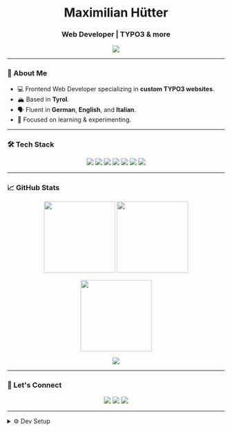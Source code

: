 <h1 align="center">Maximilian Hütter</h1>
<h3 align="center">Web Developer | TYPO3 & more</h3>

<p align="center">
  <img src="https://readme-typing-svg.herokuapp.com/?lines=Code.+Create.+Learn.;Frontend+Magic+in+TYPO3.;Turning+ideas+into+code.&center=true&width=500&height=45">
</p>

---

### 🧠 About Me

- 💻 Frontend Web Developer specializing in **custom TYPO3 websites**.
- 🏔️ Based in **Tyrol**.
- 🗣️ Fluent in **German**, **English**, and **Italian**.
- 🎯 Focused on learning & experimenting.

---

### 🛠️ Tech Stack

<div align="center">
  <img src="https://img.shields.io/badge/Editor-VSCode-blue?logo=visualstudiocode&logoColor=white" />
  <img src="https://img.shields.io/badge/Editor-PhpStorm-purple?logo=phpstorm&logoColor=white" />
  <img src="https://img.shields.io/badge/Editor-WebStorm-lightblue?logo=webstorm&logoColor=white" />
  <img src="https://img.shields.io/badge/Framework-TYPO3-orange?logo=typo3&logoColor=white" />
  <img src="https://img.shields.io/badge/JS-React-61DAFB?logo=react&logoColor=white" />
  <img src="https://img.shields.io/badge/Style-SCSS-pink?logo=sass&logoColor=white" />
  <img src="https://img.shields.io/badge/Electron-GameDev-gray?logo=electron&logoColor=white" />
</div>

---

### 📈 GitHub Stats

<p align="center">
  <img src="https://github-readme-stats.vercel.app/api?username=Maxldaxl1337&show_icons=true&theme=tokyonight&hide=issues&count_private=true" height="165" />
  <img src="https://github-readme-stats.vercel.app/api/top-langs/?username=Maxldaxl1337&layout=compact&theme=tokyonight" height="165" />
</p>

<p align="center">
  <img src="https://github-readme-streak-stats.herokuapp.com/?user=Maxldaxl1337&theme=tokyonight&hide_border=false" height="165" />
</p>

<p align="center">
  <img src="https://github-profile-trophy.vercel.app/?username=Maxldaxl1337&theme=tokyonight&no-frame=true&row=1&column=6" />
</p>

---

### 🔗 Let's Connect

<p align="center">
  <a href="https://maxldaxl1337.github.io/portfolio"><img src="https://img.shields.io/badge/Website-Visit-blue?logo=google-chrome"></a>
  <a href="https://linkedin.com/in/maximilian-hütter-61a016262"><img src="https://img.shields.io/badge/LinkedIn-Connect-blue?logo=linkedin"></a>
  <a href="mailto:maxihuetter123@gmail.com"><img src="https://img.shields.io/badge/Email-Say%20Hi-red?logo=gmail"></a>
</p>

---

<details>
<summary>⚙️ Dev Setup</summary>

```bash
OS: Windows & macOS
Editor: VSCode, PhpStorm, WebStorm
Languages: HTML, CSS/SCSS, JavaScript, PHP, Typoscript, GodotScript, C++
```
</details> 
